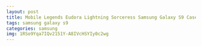 ```yaml
---
layout: post
title: Mobile Legends Eudora Lightning Sorceress Samsung Galaxy S9 Case
tags: samsung galaxy s9
categories: samsung
img: 1RSo9Yqa7IQv2151Y-A8IVcHSYIy0c2wg
---
```

